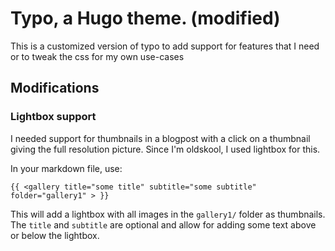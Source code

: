 # Typo, a Hugo theme. (modified)

This is a customized version of typo to add support for features that I need or to tweak the css for my own use-cases

## Modifications

### Lightbox support

I needed support for thumbnails in a blogpost with a click on a thumbnail giving the full resolution picture. Since I'm oldskool, I used lightbox for this.

In your markdown file, use:

```
{{ <gallery title="some title" subtitle="some subtitle" folder="gallery1" > }}
```

This will add a lightbox with all images in the `gallery1/` folder as thumbnails. The `title` and `subtitle` are optional and allow for adding some text above or below the lightbox.
